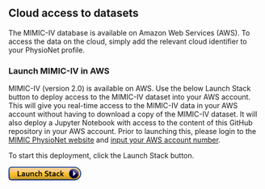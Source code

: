 ## Cloud access to datasets

The MIMIC-IV database is available on Amazon Web Services (AWS). To access the data on the cloud, simply add the relevant cloud identifier to your PhysioNet profile.

### Launch MIMIC-IV in AWS

MIMIC-IV (version 2.0) is available on AWS. Use the below Launch Stack button to deploy access to the MIMIC-IV dataset into your AWS account.  This will give you real-time access to the MIMIC-IV data in your AWS account without having to download a copy of the MIMIC-IV dataset.  It will also deploy a Jupyter Notebook with access to the content of this GitHub repository in your AWS account.    Prior to launching this, please login to the [MIMIC PhysioNet website](https://mimic.mit.edu/) and [input your AWS account number](https://physionet.org/settings/cloud/).

To start this deployment, click the Launch Stack button.  

<!-- On the first screen, the template link has already been specified, so just click next.  On the second screen, choose to keep or change the provided Stack name (letters and numbers) and click next, on the third screen, just click next.  On the forth screen, at the bottom, there is a box that says **I acknowledge that AWS CloudFormation might create IAM resources.**.  Check that box, and then click **Create**.  Once the Stack has complete deploying, look at the **Outputs** tab of the AWS CloudFormation console for links to your Juypter Notebooks instance. -->

[![cloudformation-launch-stack](cloudformation-launch-stack.png)](https://console.aws.amazon.com/cloudformation/home?region=us-east-1#/stacks/new?stackName=MIMICIV&templateURL=https://template-mimiciv.s3.amazonaws.com/template.yaml)